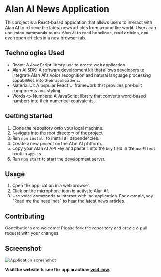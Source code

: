 
# Alan AI News Application

This project is a React-based application that allows users to interact with Alan AI to retrieve the latest news articles from around the world. Users can use voice commands to ask Alan AI to read headlines, read articles, and even open articles in a new browser tab.

## Technologies Used

- React: A JavaScript library use to create web application.
- Alan AI SDK: A software development kit that allows developers to integrate Alan AI's voice recognition and natural language processing capabilities into their applications.
- Material UI: A popular React UI framework that provides pre-built components and styling.
- Words-to-Numbers: A JavaScript library that converts word-based numbers into their numerical equivalents.

## Getting Started

1. Clone the repository onto your local machine.
2. Navigate into the root directory of the project.
3. Run `npm install` to install all dependencies.
4. Create a new project on the Alan AI platform.
5. Copy your Alan AI API key and paste it into the `key` field in the `useEffect` hook in `App.js`.
6. Run `npm start` to start the development server.

## Usage

1. Open the application in a web browser.
2. Click on the microphone icon to activate Alan AI.
3. Use voice commands to interact with the application. For example, say "Read me the headlines" to hear the latest news articles.

## Contributing

Contributions are welcome! Please fork the repository and create a pull request with your changes.


## Screenshot

![Application screenshot](https://sachinpandeygurh.github.io/Alan-news-application/ss/myappscreenshot.png)


**Visit the website to see the app in action: [visit now](https://news-application-alan-ai.netlify.app/).**

